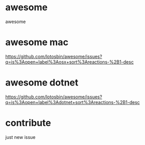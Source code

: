 # awesome
awesome 


# awesome mac
https://github.com/lotosbin/awesome/issues?q=is%3Aopen+label%3Aosx+sort%3Areactions-%2B1-desc

# awesome dotnet
https://github.com/lotosbin/awesome/issues?q=is%3Aopen+label%3Adotnet+sort%3Areactions-%2B1-desc


# contribute
just new issue
